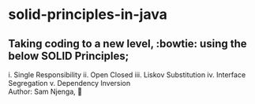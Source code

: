 # solid-principles-in-java
## Taking coding to a new level, :bowtie: using the below SOLID Principles;
i. Single Responsibility
ii. Open Closed
iii. Liskov Substitution
iv. Interface Segregation
v. Dependency Inversion
<br >
Author: Sam Njenga, :100: 
